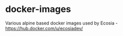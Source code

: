# docker-images

Various alpine based docker images used by Ecosia - https://hub.docker.com/u/ecosiadev/
